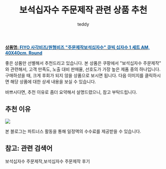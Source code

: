 ﻿---
layout: post
title:  "보석십자수 주문제작 관련 상품 추천"
author: teddy
categories: [ 가구/인테리어 ]
tags: [보석십자수 주문제작,보석십자수 주문제작 후기]
image: https://static.coupangcdn.com/image/vendor_inventory/340a/9100f0b9efbcdd4b815ede7adeac7f966f66e5f1dc560beb59baaf5e10db.jpg 
description: "쿠팡에서 보석십자수 주문제작 관련 상품으로 가장 고객 선호도가 높은 제품 중 하나입니다."
---

<a href="https://link.coupang.com/re/AFFSDP?lptag=AF5184500&pageKey=2203626662&itemId=3747699075&vendorItemId=71732837997&traceid=V0-153-0abbc0e9caa606d7"><b>상품명: <font color='#01579B'>FIYO 사각비즈/원형비즈 "주문제작보석십자수" 큐빅 십자수 1 세트 AM, 40X40cm, Round</font></b></a>

좋은 상품만 선별해서 추천드리고 있습니다.
본 상품은 쿠팡에서 "보석십자수 주문제작" 와 관련해서, 고객 만족도, 노출 대비 판매율, 선호도가 가장 높은 제품 중의 하나입니다.
구매하셨을 때, 크게 후회가 되지 않을 상품으로 보시면 됩니다. 
다음 이미지를 클릭하시면 해당 상품에 대한 상세 내용을 보실 수 있습니다.

바쁘시다면, 추천 이유로 좀더 요약해서 설명드렸으니, 참고 부탁드립니다.

## 추천 이유 

<a href="https://link.coupang.com/re/AFFSDP?lptag=AF5184500&pageKey=2203626662&itemId=3747699075&vendorItemId=71732837997&traceid=V0-153-0abbc0e9caa606d7"><img src="https://thumbnail6.coupangcdn.com/thumbnails/remote/q89/image/vendor_inventory/a72a/09e0b46c0880a96e3e0b969df70f3d2a380d87a609ee4e4f100f945c9d59.jpg"></a> 

본 블로그는 파트너스 활동을 통해 일정액의 수수료를 제공받을 수 있습니다.

## 참고: 관련 검색어    
보석십자수 주문제작,보석십자수 주문제작 후기